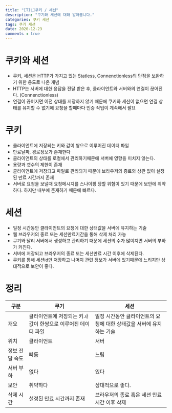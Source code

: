 ```yaml
---
title: "[TIL]쿠키 / 세션"
description: "쿠기와 세션에 대해 알아봅니다."
categories: 쿠키 세션
tags: 쿠기 세션
date: 2020-12-23
comments : true
---
```

# 쿠키와 세션
* 쿠키, 세션은 HTTP가 가지고 있는 Statless, Connenctionless의 단점을 보완하기 위한 용도로 나온 개념
* HTTP는 서버에 대한 응답을 전달 받은 후, 클라이언트와 서버와의 연결이 끊어진다. (Connenctionless)
* 연결이 끊어지면 이전 상태를 저장하지 않기 때문에 쿠키와 세션이 없으면 연결 상태를 유지할 수 없기에 요청을 할때마다 인증 작업이 계속해서 팔요
 
# 쿠키
* 클라이언트에 저장되는 키와 값이 쌍으로 이루어진 데이터 파일
* 만료날짜, 경로정보가 존재한다 
* 클라이언트의 상태를 로컬에서 관리하기때문에 서버에 영향을 미치지 않는다.
* 용량과 갯수의 제한이 존재
* 클라이언트에 저장되고 파일로 관리되기 때문에 브라우저의 종료와 상관 없이 설정된 만료 시간까지 존재  
* 서버로 요청을 보낼때 요청메시지를 스나이핑 당할 위험이 있기 때문에 보안에 취약하다. 하지만 내부에 존재하기 때문에 빠르다.

# 세션
* 일정 시간동안 클라이언트의 요청에 대한 상태값을 서버에 유지하는 기술
* 웹 브라우저의 종료 또는 세션만료기간을 통해 삭제 처리 가능
* 쿠기와 달리 서버에서 생성하고 관리하기 때문에 세션의 수가 많이지면 서버의 부하가 커진다.
* 서버에 저장되고 브라우저의 종료 또는 세션만료 시간 이후에 삭제된다.
* 쿠키를 통해 세션id만 저장하고 나머지 관련 정보가 서버에 있기때문에 느리지만 상대적으로 보안이 좋다.

# 정리
|구분 | 쿠기 | 세션 |
|---|---|---|
|개요|클라이언트에 저장되는 키ㅘ 값이 한쌍으로 이루어진 데이터 파일|일정 시간동안 클라이언트의 요청에 대한 상태값을 서버에 유지 하는 기술|
|위치|클라이언트|서버|
|정보 전달 속도|빠름|느림|
|서버 부하|없다|있다|
|보안|취약하다|상대적으로 좋다.|
|삭제 시간|설정된 만료 시간까지 존재|브라우저의 종료 혹은 세션 만료시간 이후 삭제|
